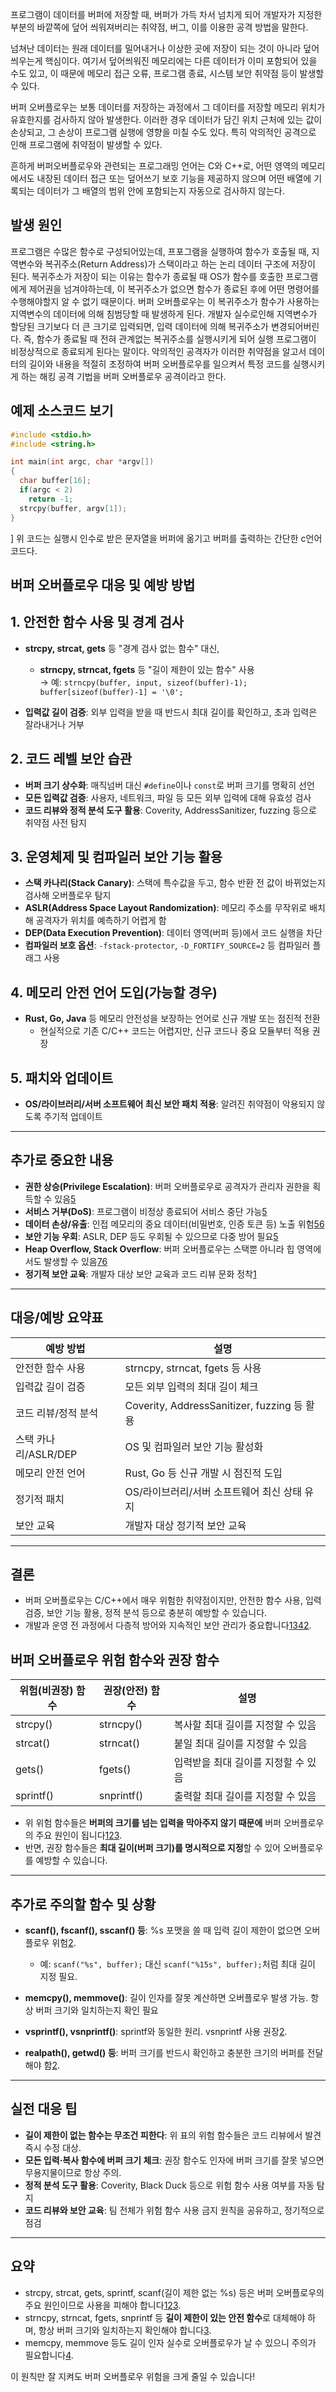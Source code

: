 프로그램이 데이터를 버퍼에 저장할 때, 버퍼가 가득 차서 넘치게 되어 개발자가 지정한 부분의 바깥쪽에 덮어 씌워져버리는 취약점, 버그, 이를 이용한 공격 방법을 말한다.

넘쳐난 데이터는 원래 데이터를 밀어내거나 이상한 곳에 저장이 되는 것이 아니라 덮어 씌우는게 핵심이다. 여기서 덮어씌워진 메모리에는 다른 데이터가 이미 포함되어 있을 수도 있고, 이 때문에 메모리 접근 오류, 프로그램 종료, 시스템 보안 취약점 등이 발생할 수 있다.

버퍼 오버플로우는 보통 데이터를 저장하는 과정에서 그 데이터를 저장할 메모리 위치가 유효한지를 검사하지 않아 발생한다. 이러한 경우 데이터가 담긴 위치 근처에 있는 값이 손상되고, 그 손상이 프로그램 실행에 영향을 미칠 수도 있다. 특히 악의적인 공격으로 인해 프로그램에 취약점이 발생할 수 있다.

흔하게 버퍼오버플로우와 관련되는 프로그래밍 언어는 C와 C++로, 어떤 영역의 메모리에서도 내장된 데이터 접근 또는 덮어쓰기 보호 기능을 제공하지 않으며 어떤 배열에 기록되는 데이터가 그 배열의 범위 안에 포함되는지 자동으로 검사하지 않는다. 

## 발생 원인

프로그램은 수많은 함수로 구성되어있는데, 프포그램을 실행하여 함수가 호출될 때, 지역변수와 복귀주소(Return Address)가 스택이라고 하는 논리 데이터 구조에 저장이 된다. 복귀주소가 저장이 되는 이유는 함수가 종료될 때 OS가 함수를 호출한 프로그램에게 제어권을 넘겨야하는데, 이 복귀주소가 없으면 함수가 종료된 후에 어떤 명령어를 수행해야할지 알 수 없기 때문이다. 버퍼 오버플로우는 이 복귀주소가 함수가 사용하는 지역변수의 데이터에 의해 침범당할 때 발생하게 된다. 개발자 실수로인해 지역변수가 할당된 크기보다 더 큰 크기로 입력되면, 입력 데이터에 의해 복귀주소가 변경되어버린다. 즉, 함수가 종료될 때 전혀 관계없는 복귀주소를 실행시키게 되어 실행 프로그램이 비정상적으로 종료되게 된다는 말이다. 악의적인 공격자가 이러한 취약점을 알고서 데이터의 길이와 내용을 적절히 조정하여 버퍼 오버플로우를 일으켜서 특정 코드를 실행시키게 하는 해킹 공격 기법을 버퍼 오버플로우 공격이라고 한다.


## 예제 소스코드 보기

```c
#include <stdio.h>
#include <string.h>

int main(int argc, char *argv[])
{
  char buffer[16];
  if(argc < 2)
    return -1;
  strcpy(buffer, argv[1]);
}
```
]
위 코드는 실행시 인수로 받은 문자열을 버퍼에 옮기고 버퍼를 출력하는 간단한  c언어 코드다. 



## 버퍼 오버플로우 대응 및 예방 방법

## 1. 안전한 함수 사용 및 경계 검사

- **strcpy, strcat, gets** 등 "경계 검사 없는 함수" 대신,
    - **strncpy, strncat, fgets** 등 "길이 제한이 있는 함수" 사용  
        → 예: `strncpy(buffer, input, sizeof(buffer)-1); buffer[sizeof(buffer)-1] = '\0';`
        
- **입력값 길이 검증**: 외부 입력을 받을 때 반드시 최대 길이를 확인하고, 초과 입력은 잘라내거나 거부
    

## 2. 코드 레벨 보안 습관

- **버퍼 크기 상수화**: 매직넘버 대신 `#define`이나 `const`로 버퍼 크기를 명확히 선언
- **모든 입력값 검증**: 사용자, 네트워크, 파일 등 모든 외부 입력에 대해 유효성 검사
- **코드 리뷰와 정적 분석 도구 활용**: Coverity, AddressSanitizer, fuzzing 등으로 취약점 사전 탐지
    

## 3. 운영체제 및 컴파일러 보안 기능 활용

- **스택 카나리(Stack Canary)**: 스택에 특수값을 두고, 함수 반환 전 값이 바뀌었는지 검사해 오버플로우 탐지
- **ASLR(Address Space Layout Randomization)**: 메모리 주소를 무작위로 배치해 공격자가 위치를 예측하기 어렵게 함
- **DEP(Data Execution Prevention)**: 데이터 영역(버퍼 등)에서 코드 실행을 차단
- **컴파일러 보호 옵션**: `-fstack-protector`, `-D_FORTIFY_SOURCE=2` 등 컴파일러 플래그 사용
    

## 4. 메모리 안전 언어 도입(가능할 경우)

- **Rust, Go, Java** 등 메모리 안전성을 보장하는 언어로 신규 개발 또는 점진적 전환
    - 현실적으로 기존 C/C++ 코드는 어렵지만, 신규 코드나 중요 모듈부터 적용 권장
        

## 5. 패치와 업데이트

- **OS/라이브러리/서버 소프트웨어 최신 보안 패치 적용**: 알려진 취약점이 악용되지 않도록 주기적 업데이트
    

---

## 추가로 중요한 내용

- **권한 상승(Privilege Escalation)**: 버퍼 오버플로우로 공격자가 관리자 권한을 획득할 수 있음[5](https://www.portnox.com/cybersecurity-101/what-is-a-buffer-overflow/)
- **서비스 거부(DoS)**: 프로그램이 비정상 종료되어 서비스 중단 가능[5](https://www.portnox.com/cybersecurity-101/what-is-a-buffer-overflow/)
- **데이터 손상/유출**: 인접 메모리의 중요 데이터(비밀번호, 인증 토큰 등) 노출 위험[5](https://www.portnox.com/cybersecurity-101/what-is-a-buffer-overflow/)[6](https://codasip.com/2023/10/20/buffer-bound-vulnerabilities-and-their-dangers/)
- **보안 기능 우회**: ASLR, DEP 등도 우회될 수 있으므로 다중 방어 필요[5](https://www.portnox.com/cybersecurity-101/what-is-a-buffer-overflow/)
- **Heap Overflow, Stack Overflow**: 버퍼 오버플로우는 스택뿐 아니라 힙 영역에서도 발생할 수 있음[7](https://en.wikipedia.org/wiki/Buffer_overflow)[6](https://codasip.com/2023/10/20/buffer-bound-vulnerabilities-and-their-dangers/)
- **정기적 보안 교육**: 개발자 대상 보안 교육과 코드 리뷰 문화 정착[1](https://purplesec.us/learn/prevent-buffer-overflow-attack/)
    

---

## 대응/예방 요약표

|예방 방법|설명|
|---|---|
|안전한 함수 사용|strncpy, strncat, fgets 등 사용|
|입력값 길이 검증|모든 외부 입력의 최대 길이 체크|
|코드 리뷰/정적 분석|Coverity, AddressSanitizer, fuzzing 등 활용|
|스택 카나리/ASLR/DEP|OS 및 컴파일러 보안 기능 활성화|
|메모리 안전 언어|Rust, Go 등 신규 개발 시 점진적 도입|
|정기적 패치|OS/라이브러리/서버 소프트웨어 최신 상태 유지|
|보안 교육|개발자 대상 정기적 보안 교육|

---

## 결론

- 버퍼 오버플로우는 C/C++에서 매우 위험한 취약점이지만, 안전한 함수 사용, 입력 검증, 보안 기능 활용, 정적 분석 등으로 충분히 예방할 수 있습니다.
- 개발과 운영 전 과정에서 다층적 방어와 지속적인 보안 관리가 중요합니다[1](https://purplesec.us/learn/prevent-buffer-overflow-attack/)[3](https://www.tencentcloud.com/techpedia/103607)[4](https://www.cisa.gov/resources-tools/resources/secure-design-alert-eliminating-buffer-overflow-vulnerabilities)[2](https://www.code-intelligence.com/blog/buffer-overflows-complete-guide).




## 버퍼 오버플로우 위험 함수와 권장 함수

|위험(비권장) 함수|권장(안전) 함수|설명|
|---|---|---|
|strcpy()|strncpy()|복사할 최대 길이를 지정할 수 있음|
|strcat()|strncat()|붙일 최대 길이를 지정할 수 있음|
|gets()|fgets()|입력받을 최대 길이를 지정할 수 있음|
|sprintf()|snprintf()|출력할 최대 길이를 지정할 수 있음|

- 위 위험 함수들은 **버퍼의 크기를 넘는 입력을 막아주지 않기 때문에** 버퍼 오버플로우의 주요 원인이 됩니다[1](https://www.acunetix.com/blog/web-security-zone/what-is-buffer-overflow/)[2](https://dwheeler.com/secure-programs/Secure-Programs-HOWTO/dangers-c.html)[3](https://www.codecademy.com/learn/secure-coding-practices-in-c/modules/secure-coding-practices-c/cheatsheet).
- 반면, 권장 함수들은 **최대 길이(버퍼 크기)를 명시적으로 지정**할 수 있어 오버플로우를 예방할 수 있습니다.
    

---

## 추가로 주의할 함수 및 상황

- **scanf(), fscanf(), sscanf() 등**: %s 포맷을 쓸 때 입력 길이 제한이 없으면 오버플로우 위험[2](https://dwheeler.com/secure-programs/Secure-Programs-HOWTO/dangers-c.html).
    - 예: `scanf("%s", buffer);` 대신 `scanf("%15s", buffer);`처럼 최대 길이 지정 필요.
        
- **memcpy(), memmove()**: 길이 인자를 잘못 계산하면 오버플로우 발생 가능. 항상 버퍼 크기와 일치하는지 확인 필요
- **vsprintf(), vsnprintf()**: sprintf와 동일한 원리. vsnprintf 사용 권장[2](https://dwheeler.com/secure-programs/Secure-Programs-HOWTO/dangers-c.html).
- **realpath(), getwd() 등**: 버퍼 크기를 반드시 확인하고 충분한 크기의 버퍼를 전달해야 함[2](https://dwheeler.com/secure-programs/Secure-Programs-HOWTO/dangers-c.html).

---

## 실전 대응 팁

- **길이 제한이 없는 함수는 무조건 피한다**: 위 표의 위험 함수들은 코드 리뷰에서 발견 즉시 수정 대상.
- **모든 입력·복사 함수에 버퍼 크기 체크**: 권장 함수도 인자에 버퍼 크기를 잘못 넣으면 무용지물이므로 항상 주의.
- **정적 분석 도구 활용**: Coverity, Black Duck 등으로 위험 함수 사용 여부를 자동 탐지
- **코드 리뷰와 보안 교육**: 팀 전체가 위험 함수 사용 금지 원칙을 공유하고, 정기적으로 점검

---

## 요약

- strcpy, strcat, gets, sprintf, scanf(길이 제한 없는 %s) 등은 버퍼 오버플로우의 주요 원인이므로 사용을 피해야 합니다[1](https://www.acunetix.com/blog/web-security-zone/what-is-buffer-overflow/)[2](https://dwheeler.com/secure-programs/Secure-Programs-HOWTO/dangers-c.html)[3](https://www.codecademy.com/learn/secure-coding-practices-in-c/modules/secure-coding-practices-c/cheatsheet).
- strncpy, strncat, fgets, snprintf 등 **길이 제한이 있는 안전 함수**로 대체해야 하며, 항상 버퍼 크기와 일치하는지 확인해야 합니다[3](https://www.codecademy.com/learn/secure-coding-practices-in-c/modules/secure-coding-practices-c/cheatsheet).
- memcpy, memmove 등도 길이 인자 실수로 오버플로우가 날 수 있으니 주의가 필요합니다[4](https://stackoverflow.com/questions/167165/what-c-c-functions-are-most-often-used-incorrectly-and-can-lead-to-buffer-over).

이 원칙만 잘 지켜도 버퍼 오버플로우 위험을 크게 줄일 수 있습니다!